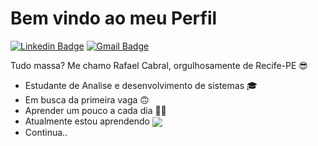 # Bem vindo ao meu Perfil
[![Linkedin Badge](https://img.shields.io/badge/-linkedin-6633cc?style=flat-square&logo=Linkedin&logoColor=white&link=https:https://www.linkedin.com/in/rafael-cabral-30a1621a5/)](https://www.linkedin.com/in/rafael-cabral-30a1621a5/)  [![Gmail Badge](https://img.shields.io/badge/-Gmail-6633cc?style=flat-square&logo=Gmail&logoColor=white&link=mailto:rafaelcabralsilva1@gmail.com)](mailto:rafaelcabralsilva1@gmail.com)

Tudo massa? Me chamo Rafael Cabral, orgulhosamente de Recife-PE 😎
						

 - Estudante de Analise e desenvolvimento de sistemas 🎓
 - Em busca da primeira vaga 🙃
 - Aprender um pouco a cada dia 💪🏼
 - Atualmente estou aprendendo <img align = "center" src = "https://img.shields.io/badge/-Java-brightgreen" />
 - Continua..   
